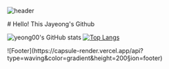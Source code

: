 ![header](https://capsule-render.vercel.app/api?type=Soft&color=gradient&&height=250&section=header&text=Welcome&fontSize=90)
<div aligin-"center">
# Hello! This Jayeong's Github

![yeong00's GitHub stats](https://github-readme-stats.vercel.app/api?username=yeong00&show_icons=true&theme=buefy)
[![Top Langs](https://github-readme-stats.vercel.app/api/top-langs/?username=yeong00&layout=compact&theme=buefy&langs_count=2)](https://github.com/anuraghazra/github-readme-stats)

</div>
![Footer](https://capsule-render.vercel.app/api?type=waving&color=gradient&height=200&section=footer)
